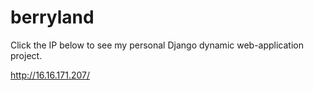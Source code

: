 # berryland

Click the IP below to see my personal Django dynamic web-application project.

http://16.16.171.207/
